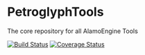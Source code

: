 # PetroglyphTools

The core repository for all AlamoEngine Tools

[![Build Status](https://github.com/AlamoEngine-Tools/PetroglyphTools/actions/workflows/build.yml/release.svg)](https://github.com/AlamoEngine-Tools/PetroglyphTools/actions/workflows/release.yml) 
[![Coverage Status](https://coveralls.io/repos/github/AlamoEngine-Tools/PetroglyphTools/badge.svg?branch=master)](https://coveralls.io/github/AlamoEngine-Tools/PetroglyphTools?branch=develop)
